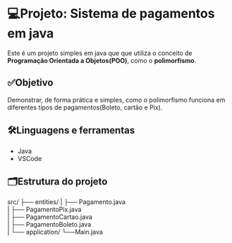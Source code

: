 # 💻Projeto: Sistema de pagamentos em java
Este é um projeto simples em java que que utiliza o conceito de **Programação Orientada a Objetos(POO)**, como o **polimorfismo**.

## ✅Objetivo
Demonstrar, de forma prática e simples, como o polimorfismo funciona em diferentes tipos de pagamentos(Boleto, cartão e Pix).

## 🛠️Linguagens e ferramentas
- Java
- VSCode
  
## 🗂️Estrutura do projeto
src/
├── entities/
|    ├── Pagamento.java            
|    ├── PagamentoPix.java         
|    ├── PagamentoCartao.java     
|    ├── PagamentoBoleto.java      
|
└── application/
     └──Main.java      

